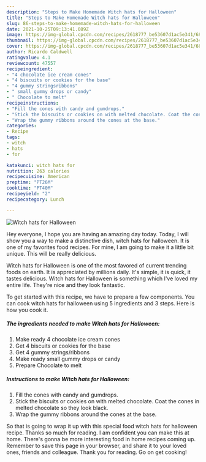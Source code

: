 ```yaml
---
description: "Steps to Make Homemade Witch hats for Halloween"
title: "Steps to Make Homemade Witch hats for Halloween"
slug: 86-steps-to-make-homemade-witch-hats-for-halloween
date: 2021-10-25T09:13:41.089Z
image: https://img-global.cpcdn.com/recipes/2618777_be53607d1ac5e341/680x482cq70/witch-hats-for-halloween-recipe-main-photo.jpg
thumbnail: https://img-global.cpcdn.com/recipes/2618777_be53607d1ac5e341/680x482cq70/witch-hats-for-halloween-recipe-main-photo.jpg
cover: https://img-global.cpcdn.com/recipes/2618777_be53607d1ac5e341/680x482cq70/witch-hats-for-halloween-recipe-main-photo.jpg
author: Ricardo Caldwell
ratingvalue: 4.1
reviewcount: 47557
recipeingredient:
- "4 chocolate ice cream cones"
- "4 biscuits or cookies for the base"
- "4 gummy stringsribbons"
- " small gummy drops or candy"
- " Chocolate to melt"
recipeinstructions:
- "Fill the cones with candy and gumdrops."
- "Stick the biscuits or cookies on with melted chocolate. Coat the cones in melted chocolate so they look black."
- "Wrap the gummy ribbons around the cones at the base."
categories:
- Recipe
tags:
- witch
- hats
- for

katakunci: witch hats for 
nutrition: 263 calories
recipecuisine: American
preptime: "PT26M"
cooktime: "PT40M"
recipeyield: "2"
recipecategory: Lunch

---
```



![Witch hats for Halloween](https://img-global.cpcdn.com/recipes/2618777_be53607d1ac5e341/680x482cq70/witch-hats-for-halloween-recipe-main-photo.jpg)

Hey everyone, I hope you are having an amazing day today. Today, I will show you a way to make a distinctive dish, witch hats for halloween. It is one of my favorites food recipes. For mine, I am going to make it a little bit unique. This will be really delicious.



Witch hats for Halloween is one of the most favored of current trending foods on earth. It is appreciated by millions daily. It's simple, it is quick, it tastes delicious. Witch hats for Halloween is something which I've loved my entire life. They're nice and they look fantastic.


To get started with this recipe, we have to prepare a few components. You can cook witch hats for halloween using 5 ingredients and 3 steps. Here is how you cook it.

<!--inarticleads1-->

##### The ingredients needed to make Witch hats for Halloween:

1. Make ready 4 chocolate ice cream cones
1. Get 4 biscuits or cookies for the base
1. Get 4 gummy strings/ribbons
1. Make ready  small gummy drops or candy
1. Prepare  Chocolate to melt




<!--inarticleads2-->

##### Instructions to make Witch hats for Halloween:

1. Fill the cones with candy and gumdrops.
1. Stick the biscuits or cookies on with melted chocolate. Coat the cones in melted chocolate so they look black.
1. Wrap the gummy ribbons around the cones at the base.




So that is going to wrap it up with this special food witch hats for halloween recipe. Thanks so much for reading. I am confident you can make this at home. There's gonna be more interesting food in home recipes coming up. Remember to save this page in your browser, and share it to your loved ones, friends and colleague. Thank you for reading. Go on get cooking!
